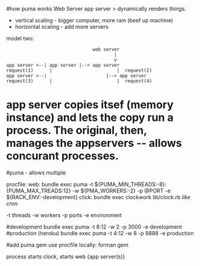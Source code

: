 #how puma works
Web Server
 app server	> dynamically renders things.

* vertical scaling - bigger computer, more ram (beef up machine)
* horizontal scaling - add more servers

model two:

									web server
											|
											v
	app server <--| app server |--> app server
	request(1) 		|						 |	request(2)
	app server <--| 					 |--> app server
	request(3)  	|						 |	request(4)

# app server copies itsef (memory instance) and lets the copy run a process. The original, then, manages the appservers -- allows concurant processes.

#puma - allows multiple

procfile:
	web: bundle exec puma -t ${PUMA_MIN_THREADS:-8}:{PUMA_MAX_TREADS:12} -w
	${PMA_WORKERS:-2} -p @PORT -e ${RACK_ENV:-development}
	click: bundle exec clockwork lib/clock.rb *like cron*

-t threads
-w workers
-p ports
-e environment

#development
	bundle exec puma -t 8:12 -w 2 -p 3000 -e development
#production (heroku)
	bundle exec puma -t 4:12 -w 8 -p 8888 -e production


#add puma gem
	use procfile locally: forman gem

process starts clock, starts web {app server(s)}



